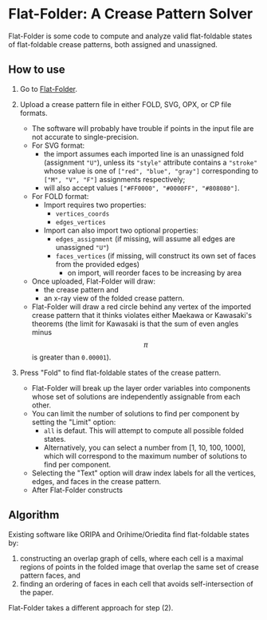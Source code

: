 # Flat-Folder: A Crease Pattern Solver

Flat-Folder is some code to compute and analyze valid flat-foldable states of
flat-foldable crease patterns, both assigned and unassigned. 

## How to use

1. Go to [Flat-Folder](https://origamimagiro.github.io/flat-folder/).

2. Upload a crease pattern file in either FOLD, SVG, OPX, or CP file formats.
    - The software will probably have trouble if points in the input file are
      not accurate to single-precision.
    - For SVG format:
        - the import assumes each imported line is an unassigned fold
          (assignment `"U"`), unless its `"style"` attribute contains a
          `"stroke"` whose value is one of `["red", "blue", "gray"]` 
          corresponding to `["M", "V", "F"]` assignments respectively;
        - will also accept values `["#FF0000", "#0000FF", "#808080"]`. 
    - For FOLD format: 
        - Import requires two properties:
            - `vertices_coords`
            - `edges_vertices`
        - Import can also import two optional properties: 
            - `edges_assignment` (if missing, will assume all edges are 
              unassigned `"U"`)
            - `faces_vertices` (if missing, will construct its own set of faces
              from the provided edges)
                - on import, will reorder faces to be increasing by area
    - Once uploaded, Flat-Folder will draw:
        - the crease pattern and
        - an x-ray view of the folded crease pattern.
    - Flat-Folder will draw a red circle behind any vertex of the imported 
      crease pattern that it thinks violates either Maekawa or
      Kawasaki's theorems (the limit for Kawasaki is that the sum of even angles
      minus $$\pi$$ is greater than `0.00001`).

3. Press "Fold" to find flat-foldable states of the crease pattern.
    - Flat-Folder will break up the layer order variables into components whose
      set of solutions are independently assignable from each other.
    - You can limit the number of solutions to find per component by setting the
      "Limit" option:
        - `all` is defaut. This will attempt to compute all possible folded
          states.
        - Alternatively, you can select a number from [1, 10, 100, 1000], which
          will correspond to the maximum number of solutions to find per
          component.
    - Selecting the "Text" option will draw index labels for all the vertices,
      edges, and faces in the crease pattern.
    - After Flat-Folder constructs

## Algorithm

Existing software like ORIPA and Orihime/Oriedita find flat-foldable states by:

1. constructing an overlap graph of cells, where each cell is a maximal regions
   of points in the folded image that overlap the same set of crease pattern
   faces, and
2. finding an ordering of faces in each cell that avoids self-intersection of
   the paper.

Flat-Folder takes a different approach for step (2). 
